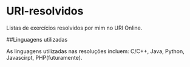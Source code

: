 # URI-resolvidos

Listas de exercícios resolvidos por mim no URI Online.

##Linguagens utilizadas

As linguagens utilizadas nas resoluções incluem: C/C++, Java, Python, Javascirpt, PHP(futuramente).
